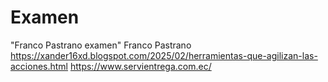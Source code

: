 # Examen
"Franco Pastrano examen"
Franco Pastrano
https://xander16xd.blogspot.com/2025/02/herramientas-que-agilizan-las-acciones.html
https://www.servientrega.com.ec/
